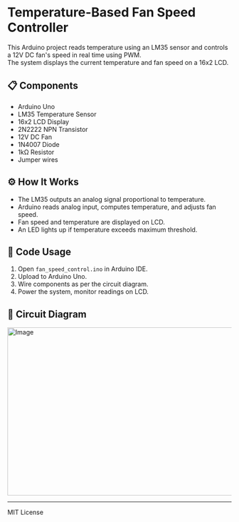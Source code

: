 # Temperature-Based Fan Speed Controller

This Arduino project reads temperature using an LM35 sensor and controls a 12V DC fan's speed in real time using PWM.  
The system displays the current temperature and fan speed on a 16x2 LCD.

## 📋 Components
- Arduino Uno
- LM35 Temperature Sensor
- 16x2 LCD Display
- 2N2222 NPN Transistor
- 12V DC Fan
- 1N4007 Diode
- 1kΩ Resistor
- Jumper wires

## ⚙️ How It Works
- The LM35 outputs an analog signal proportional to temperature.
- Arduino reads analog input, computes temperature, and adjusts fan speed.
- Fan speed and temperature are displayed on LCD.
- An LED lights up if temperature exceeds maximum threshold.

## 📝 Code Usage
1. Open `fan_speed_control.ino` in Arduino IDE.
2. Upload to Arduino Uno.
3. Wire components as per the circuit diagram.
4. Power the system, monitor readings on LCD.

## 📸 Circuit Diagram



<img width="692" height="377" alt="Image" src="https://github.com/user-attachments/assets/e85cd3f6-3255-44a1-ae8c-a1e9a047a1c8" />

---

MIT License
